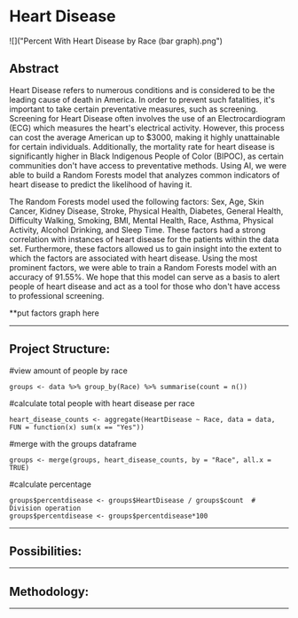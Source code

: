 # Heart Disease

![]("Percent With Heart Disease by Race (bar graph).png")

## Abstract
Heart Disease refers to numerous conditions and is considered to be the leading cause of death in America. In order to prevent such fatalities, it's important to take certain preventative measures, such as screening. Screening for Heart Disease often involves the use of an Electrocardiogram (ECG) which measures the heart's electrical activity. However, this process can cost the average American up to $3000, making it highly unattainable for certain individuals. Additionally, the mortality rate for heart disease is significantly higher in Black Indigenous People of Color (BIPOC), as certain communities don't have access to preventative methods. Using AI, we were able to build a Random Forests model that analyzes common indicators of heart disease to predict the likelihood of having it. 

The Random Forests model used the following factors: Sex, Age, Skin Cancer, Kidney Disease, Stroke, Physical Health, Diabetes, General Health, Difficulty Walking, Smoking, BMI, Mental Health, Race, Asthma, Physical Activity, Alcohol Drinking, and Sleep Time. These factors had a strong correlation with instances of heart disease for the patients within the data set. Furthermore, these factors allowed us to gain insight into the extent to which the factors are associated with heart disease. Using the most prominent factors, we were able to train a Random Forests model with an accuracy of 91.55%.  We hope that this model can serve as a basis to alert people of heart disease and act as a tool for those who don't have access to professional screening. 

**put factors graph here

---
## Project Structure: 

#view amount of people by race
    
    groups <- data %>% group_by(Race) %>% summarise(count = n())
#calculate total people with heart disease per race
   
    heart_disease_counts <- aggregate(HeartDisease ~ Race, data = data, FUN = function(x) sum(x == "Yes"))
 #merge with the groups dataframe
    
    groups <- merge(groups, heart_disease_counts, by = "Race", all.x = TRUE)
 #calculate percentage
   
    groups$percentdisease <- groups$HeartDisease / groups$count  # Division operation
    groups$percentdisease <- groups$percentdisease*100

---
## Possibilities: 

---
## Methodology: 
---


